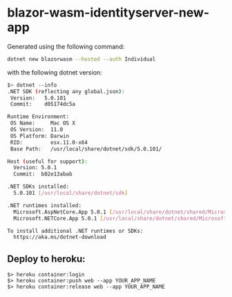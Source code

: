 # blazor-wasm-identityserver-new-app

Generated using the following command:

```bash
dotnet new blazorwasm --hosted --auth Individual
```

with the following dotnet version:

```bash
$> dotnet --info
.NET SDK (reflecting any global.json):
 Version:   5.0.101
 Commit:    d05174dc5a

Runtime Environment:
 OS Name:     Mac OS X
 OS Version:  11.0
 OS Platform: Darwin
 RID:         osx.11.0-x64
 Base Path:   /usr/local/share/dotnet/sdk/5.0.101/

Host (useful for support):
  Version: 5.0.1
  Commit:  b02e13abab

.NET SDKs installed:
  5.0.101 [/usr/local/share/dotnet/sdk]

.NET runtimes installed:
  Microsoft.AspNetCore.App 5.0.1 [/usr/local/share/dotnet/shared/Microsoft.AspNetCore.App]
  Microsoft.NETCore.App 5.0.1 [/usr/local/share/dotnet/shared/Microsoft.NETCore.App]

To install additional .NET runtimes or SDKs:
  https://aka.ms/dotnet-download
```

## Deploy to heroku:

```
$> heroku container:login
$> heroku container:push web --app YOUR_APP_NAME
$> heroku container:release web --app YOUR_APP_NAME
```
